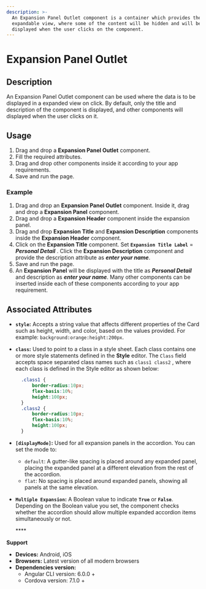 ```yaml
---
description: >-
  An Expansion Panel Outlet component is a container which provides the
  expandable view, where some of the content will be hidden and will be
  displayed when the user clicks on the component.
---
```


# Expansion Panel Outlet

## Description

An Expansion Panel Outlet component can be used where the data is to be displayed in a expanded view on click. By default, only the title and description of the component is displayed, and other components will displayed when the user clicks on it.

## Usage

1. Drag and drop a **Expansion Panel Outlet** component.
2. Fill the required attributes.
3. Drag and drop other components inside it according to your app requirements.
4. Save and run the page.

### Example

1. Drag and drop an **Expansion Panel Outlet** component. Inside it, drag and drop a **Expansion Panel** component.
2. Drag and drop a **Expansion Header** component inside the expansion panel.
3. Drag and drop **Expansion Title** and **Expansion Description** components inside the **Expansion Header** component.
4. Click on the **Expansion Title** component. Set **`Expansion Title Label`** = _**Personal Detail**_ . Click the **Expansion Description** component and provide the description attribute as _**enter your name**_.
5. Save and run the page.
6. An **Expansion Panel** will be displayed with the title as _**Personal Detail**_ and description as _**enter your name**_. Many other components can be inserted inside each of these components according to your app requirement.

## Associated Attributes

* **`style`:** Accepts a string value that affects different properties of the Card such as height, width, and color, based on the values provided. For example: `background:orange:height:200px`.
* **`class`:** Used to point to a class in a style sheet.  Each class contains one or more style statements defined in the **Style** editor. The `Class` field accepts space separated class names such as `class1 class2` , where each class is defined in the Style editor as shown below:

  ```css
    .class1 {
        border-radius:10px;
        flex-basis:10%;
        height:100px;
    }
    .class2 {
        border-radius:10px;
        flex-basis:10%;
        height:100px;
    }
  ```

* **`[displayMode]`:** Used for all expansion panels in the accordion. You can set the mode to:  
  * `default`: A gutter-like spacing is placed around any expanded panel, placing the expanded panel at a different elevation from the rest of the accordion. 
  * `flat`: No spacing is placed around expanded panels, showing all panels at the same elevation.
* **`Multiple Expansion`:**  A Boolean value to indicate **`True`** or **`False`**. Depending on the Boolean value you set, the component checks whether the accordion should allow multiple expanded accordion items simultaneously or not.

  \*\*\*\*

**Support**

* **Devices:** Android, iOS
* **Browsers:**  Latest version of all modern browsers
* **Dependencies version:** 
  * Angular CLI version: 6.0.0 + 
  * Cordova version: 7.1.0 + 

